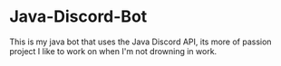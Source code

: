 # Java-Discord-Bot
This is my java bot that uses the Java Discord API, its more of passion project I like to work on when I'm not drowning in work.

